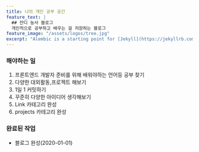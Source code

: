 ```yaml
---
title: 나의 개인 공부 공간
feature_text: |
  ## 잔디 농사 블로그
  개인적으로 공부하고 배우는 걸 저장하는 블로그
feature_image: "/assets/logos/tree.jpg"
excerpt: "Alembic is a starting point for [Jekyll](https://jekyllrb.com/) projects. Rather than starting from scratch, this boilerplate is designed to get the ball rolling immediately. Install it, configure it, tweak it, push it."
---
```



### 해야하는 일

1. 프론트엔드 개발자 준비를 위해 배워야하는 언어등 공부 찾기
2. 다양한 대외활동,프로젝트 해보기
3. 1일 1 커밋하기
4. 꾸준히 다양한 아이디어 생각해보기
5. Link 카테고리 완성
6. projects 카테고리 완성

### 완료된 작업
* 블로그 완성(2020-01-01)
